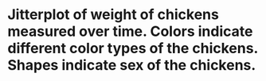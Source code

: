 # Jitterplot of weight of chickens measured over time. Colors indicate different color types of the chickens. Shapes indicate sex of the chickens.  
